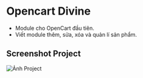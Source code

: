 # Opencart Divine
- Module cho OpenCart đầu tiên.
- Viết module thêm, sửa, xóa và quản lí sản phẩm.
## Screenshot Project
![Ảnh Project](https://github.com/nguyenarypro/OpenCart-FirtModule/blob/master/screenshot/image.jpg)


